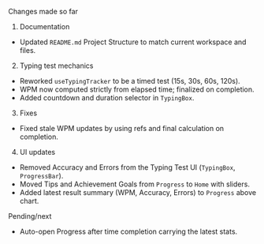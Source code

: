 Changes made so far

1) Documentation
- Updated `README.md` Project Structure to match current workspace and files.

2) Typing test mechanics
- Reworked `useTypingTracker` to be a timed test (15s, 30s, 60s, 120s).
- WPM now computed strictly from elapsed time; finalized on completion.
- Added countdown and duration selector in `TypingBox`.

3) Fixes
- Fixed stale WPM updates by using refs and final calculation on completion.

4) UI updates
- Removed Accuracy and Errors from the Typing Test UI (`TypingBox`, `ProgressBar`).
- Moved Tips and Achievement Goals from `Progress` to `Home` with sliders.
- Added latest result summary (WPM, Accuracy, Errors) to `Progress` above chart.

Pending/next
- Auto-open Progress after time completion carrying the latest stats.

